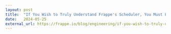 ```yaml
---
layout: post
title:  "If You Wish to Truly Understand Frappe's Scheduler, You Must First Invent the Universe"
date:   2024-05-25
external_url: https://frappe.io/blog/engineering/if-you-wish-to-truly-understand-frappes-scheduler-you-must-first-invent-the-universe
---
```


